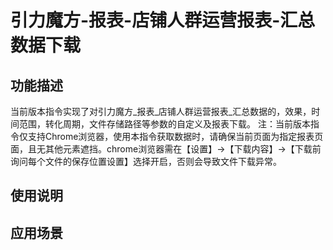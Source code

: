 # 引力魔方-报表-店铺人群运营报表-汇总数据下载
## 功能描述
当前版本指令实现了对引力魔方_报表_店铺人群运营报表_汇总数据的，效果，时间范围，转化周期，文件存储路径等参数的自定义及报表下载。
注：当前版本指令仅支持Chrome浏览器，使用本指令获取数据时，请确保当前页面为指定报表页面，且无其他元素遮挡。chrome浏览器需在【设置】→【下载内容】→【下载前询问每个文件的保存位置设置】选择开启，否则会导致文件下载异常。
## 使用说明
## 应用场景
